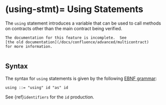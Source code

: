 (using-stmt)=
Using Statements
================

The `using` statement introduces a variable that can be used to call methods on
contracts other than the main contract being verified.

```{todo}
The documentation for this feature is incomplete.  See
[the old documentation](/docs/confluence/advanced/multicontract)
for more information.
```

```{contents}
```

Syntax
------

The syntax for `using` statements is given by the following [EBNF grammar](syntax):

```
using ::= "using" id "as" id
```

See {ref}`identifiers` for the `id` production.


